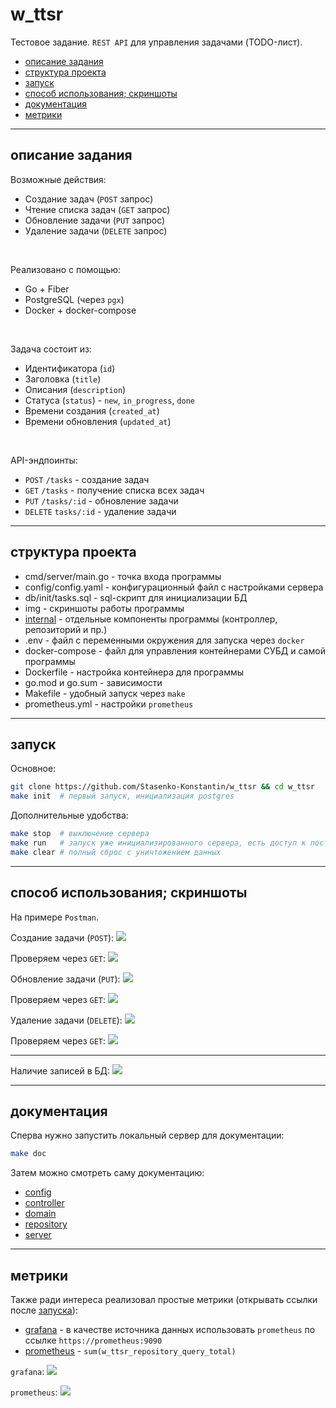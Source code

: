 # w_ttsr

Тестовое задание. `REST API` для управления задачами (TODO-лист).

- [описание задания](#описание-задания)
- [структура проекта](#структура-проекта)
- [запуск](#запуск)
- [способ использования; скриншоты](#способ-использования-скриншоты)
- [документация](#документация)
- [метрики](#метрики)

---

## описание задания

Возможные действия:
- Создание задач (`POST` запрос)
- Чтение списка задач (`GET` запрос)
- Обновление задачи (`PUT` запрос)
- Удаление задачи (`DELETE` запрос)

<br>

Реализовано с помощью:
- Go + Fiber
- PostgreSQL (через `pgx`)
- Docker + docker-compose

<br>

Задача состоит из:
- Идентификатора (`id`)
- Заголовка (`title`)
- Описания (`description`)
- Статуса (`status`) - `new`, `in_progress`, `done`
- Времени создания (`created_at`)
- Времени обновления (`updated_at`)

<br>

API-эндпоинты:
- `POST` `/tasks` - создание задач
- `GET` `/tasks` - получение списка всех задач
- `PUT` `/tasks/:id` - обновление задачи
- `DELETE` `tasks/:id` - удаление задачи

---

## структура проекта

- cmd/server/main.go - точка входа программы
- config/config.yaml - конфигурационный файл с настройками сервера
- db/init/tasks.sql - sql-скрипт для инициализации БД
- img - скриншоты работы программы
- [internal](internal/README.md) - отдельные компоненты программы (контроллер, репозиторий  и пр.)
- .env - файл с переменными окружения для запуска через `docker`
- docker-compose - файл для управления контейнерами СУБД и самой программы
- Dockerfile - настройка контейнера для программы
- go.mod и go.sum - зависимости
- Makefile - удобный запуск через `make`
- prometheus.yml - настройки `prometheus`

---

## запуск

Основное:
```bash
git clone https://github.com/Stasenko-Konstantin/w_ttsr && cd w_ttsr
make init  # первый запуск, инициализация postgres
```

Дополнительные удобства:
```bash
make stop  # выключение сервера
make run   # запуск уже инициализированного сервера, есть доступ к постоянным данным
make clear # полный сброс с уничтожением данных
```

---

## способ использования; скриншоты

На примере `Postman`.

Создание задачи (`POST`):
![](img/post.png)

Проверяем через `GET`:
![](img/get.png)

Обновление задачи (`PUT`):
![](img/put.png)

Проверяем через `GET`:
![](img/get2.png)

Удаление задачи (`DELETE`):
![](img/delete.png)

Проверяем через `GET`:
![](img/get3.png)

---

Наличие записей в БД:
![](img/db.png)

---

## документация

Сперва нужно запустить локальный сервер для документации:
```bash
make doc
```

Затем можно смотреть саму документацию:
- [config](http://localhost:6060/pkg/github.com/Stasenko-Konstantin/w_ttsr/internal/config/)
- [controller](http://localhost:6060/pkg/github.com/Stasenko-Konstantin/w_ttsr/internal/controller/)
- [domain](http://localhost:6060/pkg/github.com/Stasenko-Konstantin/w_ttsr/internal/domain/)
- [repository](http://localhost:6060/pkg/github.com/Stasenko-Konstantin/w_ttsr/internal/repository/)
- [server](http://localhost:6060/pkg/github.com/Stasenko-Konstantin/w_ttsr/internal/server/)

---

## метрики

Также ради интереса реализовал простые метрики (открывать ссылки после [запуска](#запуск)):

- [grafana](http://localhost:3000/) - в качестве источника данных использовать `prometheus` по ссылке `https://prometheus:9090`
- [prometheus](http://localhost:9090/) - `sum(w_ttsr_repository_query_total)`

`grafana`:
![](img/grafana.png)

`prometheus`:
![](img/prometheus.png)